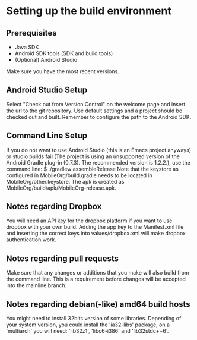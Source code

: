 Setting up the build environment
================================

Prerequisites
-------------
* Java SDK
* Android SDK tools (SDK and build tools)
* (Optional) Android Studio

Make sure you have the most recent versions.

Android Studio Setup
--------------------
Select "Check out from Version Control" on the welcome page and insert
the url to the git repository. Use default settings and a project
should be checked out and built. Remember to configure the path to the
Android SDK.

Command Line Setup
------------------
If you do not want to use Android Studio (this is an Emacs project
anyways) or studio builds fail (The project is using an unsupported
version of the Android Gradle plug-in (0.7.3). The recommended version
is 1.2.2.), use the command line:
$ ./gradlew assembleRelease
Note that the keystore as configured in MobileOrg/build.gradle needs
to be located in MobileOrg/other.keystore.
The apk is created as MobileOrg/build/apk/MobileOrg-release.apk.

Notes regarding Dropbox
-----------------------
You will need an API key for the dropbox platform if you want to use
dropbox with your own build. Adding the app key to the Manifest.xml
file and inserting the correct keys into values/dropbox.xml will make
dropbox authentication work.


Notes regarding pull requests
-----------------------------
Make sure that any changes or additions that you make will also build from the
command line.  This is a requirement before changes will be accepted into the
mainline branch.


Notes regarding debian(-like) amd64 build hosts
-----------------------------------------------

You might need to install 32bits version of some libraries.
Depending of your system version, you could install the 'ia32-libs'
package, on a 'multiarch' you will need: 'lib32z1', 'libc6-i386' and
'lib32stdc++6'.
